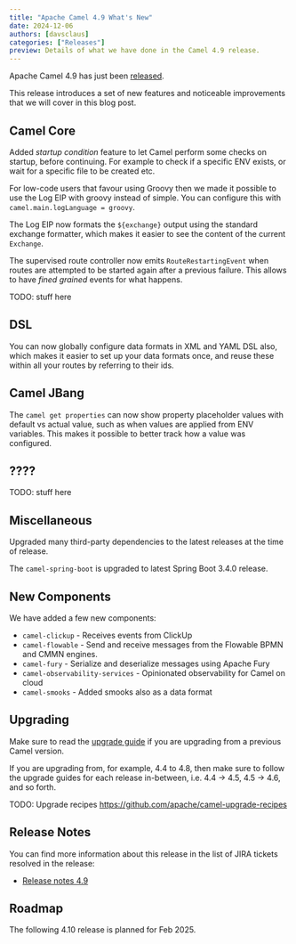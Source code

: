 ```yaml
---
title: "Apache Camel 4.9 What's New"
date: 2024-12-06
authors: [davsclaus]
categories: ["Releases"]
preview: Details of what we have done in the Camel 4.9 release.
---
```


Apache Camel 4.9 has just been [released](/blog/2024/12/RELEASE-4.9.0/).

This release introduces a set of new features and noticeable improvements that we will cover in this blog post.

## Camel Core

Added _startup condition_ feature to let Camel perform some checks on startup,
before continuing. For example to check if a specific ENV exists, or wait
for a specific file to be created etc.

For low-code users that favour using Groovy then we made it possible to use the Log EIP with groovy instead of simple.
You can configure this with `camel.main.logLanguage = groovy`.

The Log EIP now formats the `${exchange}` output using the standard exchange formatter, which makes
it easier to see the content of the current `Exchange`.

The supervised route controller now emits `RouteRestartingEvent` when routes are attempted to be
started again after a previous failure. This allows to have _fined grained_ events for what happens.

TODO: stuff here

## DSL

You can now globally configure data formats in XML and YAML DSL also, which makes it easier to
set up your data formats once, and reuse these within all your routes by referring to their ids.

## Camel JBang

The `camel get properties` can now show property placeholder values with default vs actual value, such
as when values are applied from ENV variables. This makes it possible to better track how a value was configured.


## ???? 

TODO: stuff here

## Miscellaneous

Upgraded many third-party dependencies to the latest releases at the time of release.

The `camel-spring-boot` is upgraded to latest Spring Boot 3.4.0 release.


## New Components

We have added a few new components:

- `camel-clickup` - Receives events from ClickUp
- `camel-flowable` - Send and receive messages from the Flowable BPMN and CMMN engines.
- `camel-fury` - Serialize and deserialize messages using Apache Fury
- `camel-observability-services` - Opinionated observability for Camel on cloud
- `camel-smooks` - Added smooks also as a data format

## Upgrading

Make sure to read the [upgrade guide](/manual/camel-4x-upgrade-guide-4_9.html) if you are upgrading from a previous Camel version.

If you are upgrading from, for example, 4.4 to 4.8, then make sure to follow the upgrade guides for each release in-between, i.e.
4.4 -> 4.5, 4.5 -> 4.6, and so forth.

TODO: Upgrade recipes
https://github.com/apache/camel-upgrade-recipes

## Release Notes

You can find more information about this release in the list of JIRA tickets resolved in the release:

- [Release notes 4.9](/releases/release-4.9.0/)

## Roadmap

The following 4.10 release is planned for Feb 2025.

